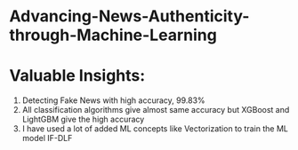 # Advancing-News-Authenticity-through-Machine-Learning

# Valuable Insights:
1. Detecting Fake News with high accuracy, 99.83%
2. All classification algorithms give almost same accuracy but XGBoost and LightGBM give the high accuracy
3. I have used a lot of added ML concepts like Vectorization to train the ML model IF-DLF
